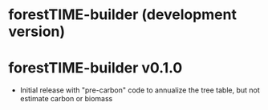 # forestTIME-builder (development version)


# forestTIME-builder v0.1.0

- Initial release with "pre-carbon" code to annualize the tree table, but not estimate carbon or biomass
